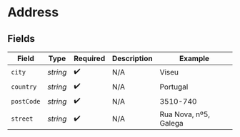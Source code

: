 # Address


## Fields

| Field                 | Type                  | Required              | Description           | Example               |
| --------------------- | --------------------- | --------------------- | --------------------- | --------------------- |
| `city`                | *string*              | :heavy_check_mark:    | N/A                   | Viseu                 |
| `country`             | *string*              | :heavy_check_mark:    | N/A                   | Portugal              |
| `postCode`            | *string*              | :heavy_check_mark:    | N/A                   | 3510-740              |
| `street`              | *string*              | :heavy_check_mark:    | N/A                   | Rua Nova, nº5, Galega |